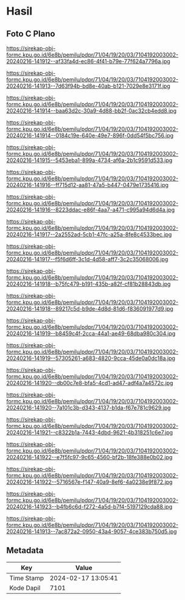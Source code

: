 # Hasil

## Foto C Plano

https://sirekap-obj-formc.kpu.go.id/6e8b/pemilu/pdpr/71/04/19/20/03/7104192003002-20240216-141912--af33fa4d-ec86-4f41-b79e-77f624a7796a.jpg

https://sirekap-obj-formc.kpu.go.id/6e8b/pemilu/pdpr/71/04/19/20/03/7104192003002-20240216-141913--7d63f94b-bd8e-40ab-b121-7029e8e3171f.jpg

https://sirekap-obj-formc.kpu.go.id/6e8b/pemilu/pdpr/71/04/19/20/03/7104192003002-20240216-141914--baa63d2c-30a9-4d88-bb2f-0ac32cb4edd8.jpg

https://sirekap-obj-formc.kpu.go.id/6e8b/pemilu/pdpr/71/04/19/20/03/7104192003002-20240216-141914--0184c19e-640e-49e7-896f-0dd54f5bc756.jpg

https://sirekap-obj-formc.kpu.go.id/6e8b/pemilu/pdpr/71/04/19/20/03/7104192003002-20240216-141915--5453eba1-899a-4734-af6a-2b1c9591d533.jpg

https://sirekap-obj-formc.kpu.go.id/6e8b/pemilu/pdpr/71/04/19/20/03/7104192003002-20240216-141916--ff715d12-aa81-47a5-b447-0479e1735416.jpg

https://sirekap-obj-formc.kpu.go.id/6e8b/pemilu/pdpr/71/04/19/20/03/7104192003002-20240216-141916--8223ddac-e86f-4aa7-a471-c995a94d6d4a.jpg

https://sirekap-obj-formc.kpu.go.id/6e8b/pemilu/pdpr/71/04/19/20/03/7104192003002-20240216-141917--2a2552ad-5cb1-47fc-a25a-8fe8c4533bec.jpg

https://sirekap-obj-formc.kpu.go.id/6e8b/pemilu/pdpr/71/04/19/20/03/7104192003002-20240216-141917--f5f6d6ff-3c1d-4d58-aff7-3c2c35068006.jpg

https://sirekap-obj-formc.kpu.go.id/6e8b/pemilu/pdpr/71/04/19/20/03/7104192003002-20240216-141918--b75fc479-b191-435b-a82f-cf81b28843db.jpg

https://sirekap-obj-formc.kpu.go.id/6e8b/pemilu/pdpr/71/04/19/20/03/7104192003002-20240216-141918--89217c5d-b9de-4d8d-81d6-f836091977d9.jpg

https://sirekap-obj-formc.kpu.go.id/6e8b/pemilu/pdpr/71/04/19/20/03/7104192003002-20240216-141919--b8459c4f-2cca-44a1-ae49-68dba980c304.jpg

https://sirekap-obj-formc.kpu.go.id/6e8b/pemilu/pdpr/71/04/19/20/03/7104192003002-20240216-141919--57305261-a683-4820-9cca-45de0a0dc18a.jpg

https://sirekap-obj-formc.kpu.go.id/6e8b/pemilu/pdpr/71/04/19/20/03/7104192003002-20240216-141920--db00c7e8-bfa5-4cd1-ad47-adf4a7a4572c.jpg

https://sirekap-obj-formc.kpu.go.id/6e8b/pemilu/pdpr/71/04/19/20/03/7104192003002-20240216-141920--7a101c3b-d343-4137-b1da-f67e781c9629.jpg

https://sirekap-obj-formc.kpu.go.id/6e8b/pemilu/pdpr/71/04/19/20/03/7104192003002-20240216-141921--c8322b1a-7443-4dbd-9621-4b318251c6e7.jpg

https://sirekap-obj-formc.kpu.go.id/6e8b/pemilu/pdpr/71/04/19/20/03/7104192003002-20240216-141922--e7f5fc97-9c65-4560-bf2b-18fe388e0b02.jpg

https://sirekap-obj-formc.kpu.go.id/6e8b/pemilu/pdpr/71/04/19/20/03/7104192003002-20240216-141922--5716567e-f147-40a9-8ef6-4a0238e9f872.jpg

https://sirekap-obj-formc.kpu.go.id/6e8b/pemilu/pdpr/71/04/19/20/03/7104192003002-20240216-141923--b4fb6c6d-f272-4a5d-b7f4-5197129cda88.jpg

https://sirekap-obj-formc.kpu.go.id/6e8b/pemilu/pdpr/71/04/19/20/03/7104192003002-20240216-141913--7ac872a2-0950-43a4-9057-4ce383b750d5.jpg


## Metadata

| Key        | Value               |
| ---------- | ------------------- |
| Time Stamp | 2024-02-17 13:05:41 |
| Kode Dapil | 7101                |



